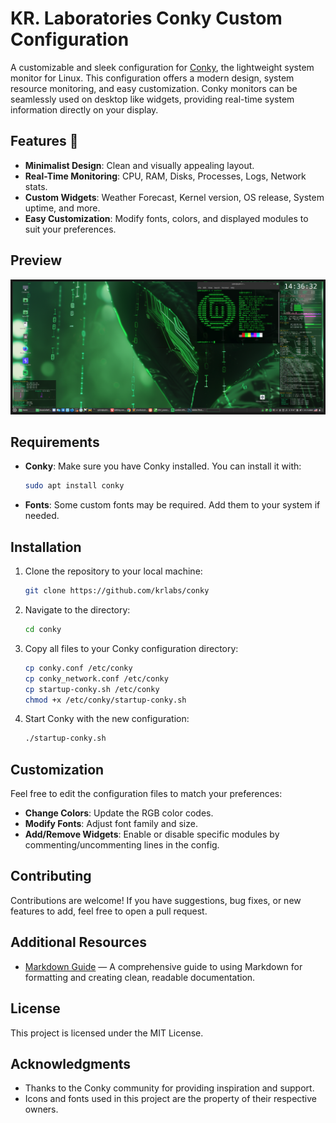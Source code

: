 # KR. Laboratories Conky Custom Configuration

A customizable and sleek configuration for [Conky](https://github.com/brndnmtthws/conky), the lightweight system monitor for Linux. This configuration offers a modern design, system resource monitoring, and easy customization. Conky monitors can be seamlessly used on desktop like widgets, providing real-time system information directly on your display.

## Features 🚀

- **Minimalist Design**: Clean and visually appealing layout.
- **Real-Time Monitoring**: CPU, RAM, Disks, Processes, Logs, Network stats.
- **Custom Widgets**: Weather Forecast, Kernel version, OS release, System uptime, and more.
- **Easy Customization**: Modify fonts, colors, and displayed modules to suit your preferences.

## Preview

![Preview of Conky Custom Configuration](https://github.com/krlabs/conky/blob/main/krlabs-conky-theme.png)

## Requirements

- **Conky**: Make sure you have Conky installed. You can install it with:
  ```bash
  sudo apt install conky
  ```
- **Fonts**: Some custom fonts may be required. Add them to your system if needed.

## Installation

1. Clone the repository to your local machine:
   ```bash
   git clone https://github.com/krlabs/conky
   ```
2. Navigate to the directory:
   ```bash
   cd conky
   ```
3. Copy all files to your Conky configuration directory:
   ```bash
   cp conky.conf /etc/conky
   cp conky_network.conf /etc/conky
   cp startup-conky.sh /etc/conky
   chmod +x /etc/conky/startup-conky.sh
   ```
4. Start Conky with the new configuration:
   ```bash
   ./startup-conky.sh
   ```

## Customization

Feel free to edit the configuration files to match your preferences:
- **Change Colors**: Update the RGB color codes.
- **Modify Fonts**: Adjust font family and size.
- **Add/Remove Widgets**: Enable or disable specific modules by commenting/uncommenting lines in the config.

## Contributing

Contributions are welcome! If you have suggestions, bug fixes, or new features to add, feel free to open a pull request.

## Additional Resources

- [Markdown Guide](https://www.markdownguide.org/) — A comprehensive guide to using Markdown for formatting and creating clean, readable documentation.

## License

This project is licensed under the MIT License.

## Acknowledgments

- Thanks to the Conky community for providing inspiration and support.
- Icons and fonts used in this project are the property of their respective owners.
